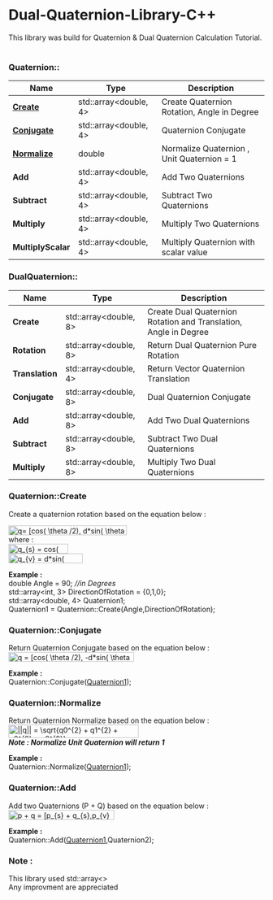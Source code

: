 # Dual-Quaternion-Library-C++

This library was build for Quaternion & Dual Quaternion Calculation Tutorial. <br><br>

### Quaternion::

| Name | Type | Description |
| --- | --- | --- |
| [**Create**](#quaternioncreate) | std::array<double, 4> | Create Quaternion Rotation, Angle in Degree |
| [**Conjugate**](#quaternionconjugate) | std::array<double, 4> | Quaternion Conjugate |
| [**Normalize**](#quaternionnormalize) | double | Normalize Quaternion , Unit Quaternion = 1 |
| **Add** | std::array<double, 4> | Add Two Quaternions |
| **Subtract** | std::array<double, 4> | Subtract Two Quaternions |
| **Multiply** | std::array<double, 4> | Multiply Two Quaternions |
| **MultiplyScalar** | std::array<double, 4> | Multiply Quaternion with scalar value |



### DualQuaternion::

| Name | Type | Description |
| --- | --- | --- |
| **Create** | std::array<double, 8> | Create Dual Quaternion Rotation and Translation, Angle in Degree |
| **Rotation** | std::array<double, 8> | Return Dual Quaternion Pure Rotation |
| **Translation** | std::array<double, 4> | Return Vector Quaternion Translation |
| **Conjugate** | std::array<double, 8> | Dual Quaternion Conjugate |
| **Add** | std::array<double, 8> | Add Two Dual Quaternions |
| **Subtract** | std::array<double, 8> | Subtract Two Dual Quaternions |
| **Multiply** | std::array<double, 8> | Multiply Two Dual Quaternions |


### Quaternion::Create
Create a quaternion rotation based on the equation below :

<img src="http://www.sciweavers.org/tex2img.php?eq=q%3D%20%5Bcos%28%20%5Ctheta%20%2F2%29%2C%20d%2Asin%28%20%5Ctheta%20%2F2%29%5D&bc=White&fc=Black&im=jpg&fs=12&ff=arev&edit=0" align="center" border="0" alt="q= [cos( \theta /2), d*sin( \theta /2)]" width="233" height="19" /><br>
where : <br>
<img src="http://www.sciweavers.org/tex2img.php?eq=%20q_%7Bs%7D%20%3D%20cos%28%20%5Ctheta%20%2F2%29&bc=White&fc=Black&im=jpg&fs=12&ff=arev&edit=0" align="center" border="0" alt=" q_{s} = cos( \theta /2)" width="117" height="19" /><br>
<img src="http://www.sciweavers.org/tex2img.php?eq= q_{v} = d*sin( \theta /2)&bc=White&fc=Black&im=jpg&fs=12&ff=arev&edit=0" align="center" border="0" alt=" q_{v} = d*sin( \theta /2)" width="146" height="19" /><br>


**Example :**<br>
double Angle = 90; *//in Degrees*<br>
std::array<int, 3> DirectionOfRotation = {0,1,0};<br>
std::array<double, 4> Quaternion1; <br>
Quaternion1 = Quaternion::Create(Angle,DirectionOfRotation);


### Quaternion::Conjugate
Return Quaternion Conjugate based on the equation below :<br>
<img src="http://www.sciweavers.org/tex2img.php?eq=q = [cos( \theta /2), -d*sin( \theta /2)]&bc=White&fc=Black&im=jpg&fs=12&ff=arev&edit=0" align="center" border="0" alt="q = [cos( \theta /2), -d*sin( \theta /2)]" width="247" height="19" />

**Example :**<br>
Quaternion::Conjugate([Quaternion1](#quaternioncreate));



### Quaternion::Normalize
Return Quaternion Normalize based on the equation below :<br>
<img src="https://bit.ly/3aT4S2d" align="center" border="0" alt="||q|| = \sqrt{q0^{2} + q1^{2} + q2^{2} + q3^{2}} " width="256" height="26" /><br>
***Note : Normalize Unit Quaternion will return 1***

**Example :**<br>
Quaternion::Normalize([Quaternion1](#quaternioncreate));


### Quaternion::Add
Add two Quaternions (P + Q) based on the equation below :<br>
<img src="http://www.sciweavers.org/tex2img.php?eq=%20p%20%2B%20q%20%3D%20%5Bp_%7Bs%7D%20%2B%20q_%7Bs%7D%2Cp_%7Bv%7D%20%2B%20q_%7Bv%7D%5D%20&bc=White&fc=Black&im=jpg&fs=12&ff=arev&edit=0" align="center" border="0" alt=" p + q = [p_{s} + q_{s},p_{v} + q_{v}] " width="208" height="19" /><br>

**Example :**<br>
Quaternion::Add([Quaternion1](#quaternioncreate),Quaternion2);



### Note : 
This library used std::array<> <br>
Any improvment are appreciated
